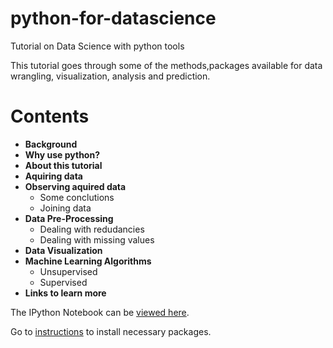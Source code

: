 python-for-datascience
======================

Tutorial on Data Science with python tools

This tutorial goes through some of the methods,packages available for data wrangling, visualization, analysis and prediction.

# Contents
* **Background**
* **Why use python?**
* **About this tutorial**
* **Aquiring data**
* **Observing aquired data**
  * Some conclutions
  * Joining data
* **Data Pre-Processing**
  * Dealing with redudancies
  * Dealing with missing values
* **Data Visualization**
* **Machine Learning Algorithms**
  * Unsupervised
  * Supervised
* **Links to learn more**

The IPython Notebook can be [viewed here](http://nbviewer.ipython.org/github/manjush3v/Python-for-data-science/blob/master/datascience.ipynb).

Go to [instructions](http://scipy.org/install.html) to install necessary packages.

